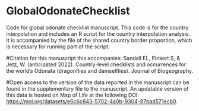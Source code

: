 # GlobalOdonateChecklist
Code for global odonate checklist manuscript. This code is for the country interpolation and includes an R script for the country interpolation analysis. It is accompanied by the file of the shared country border proportion, which is necessary for running part of the script. 

#Citation for this manuscript this accompanies:
Sandall EL, Pinkert S, &  Jetz, W. (anticipated 2022). Country-level checklists and occurrences for the world’s Odonata (dragonflies and damselflies). Journal of Biogeography.

#Open access to the version of the data reported in the manuscript can be found in the supplementary file to the manuscript.
An updatable version of this data is hosted on Map of Life at the following DOI: https://mol.org/datasets/e6c6c843-5702-4a0b-9304-97bad571ecb0. 
